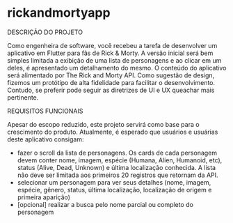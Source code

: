# rickandmortyapp

DESCRIÇÃO DO PROJETO

Como engenheira de software, você recebeu a tarefa de desenvolver um aplicativo em Flutter para fãs
de Rick & Morty. A versão inicial será bem simples limitada a exibição de uma lista de personagens e ao
clicar em um deles, é apresentado um detalhamento do mesmo. O conteúdo do aplicativo será
alimentado por The Rick and Morty API. Como sugestão de design, fizemos um protótipo de alta
fidelidade para facilitar o desenvolvimento. 
Contudo, se preferir pode seguir as diretrizes de UI e UX queachar mais pertinente.

REQUISITOS FUNCIONAIS

Apesar do escopo reduzido, este projeto servirá como base para o crescimento do produto.
Atualmente, é esperado que usuários e usuárias deste aplicativo consigam:
- fazer o scroll da lista de personagens. Os cards de cada personagem devem conter nome,
imagem, espécie (Humana, Alien, Humanoid, etc), status (Alive, Dead, Unknown) e última
localização conhecida. A lista não deve ser limitada aos primeiros 20 registros que
retornam da API.
- selecionar um personagem para ver seus detalhes (nome, imagem, espécie, gênero, status,
última localização, localização de origem e primeira aparição)
- [opcional] realizar a busca pelo nome parcial ou completo do personagem
